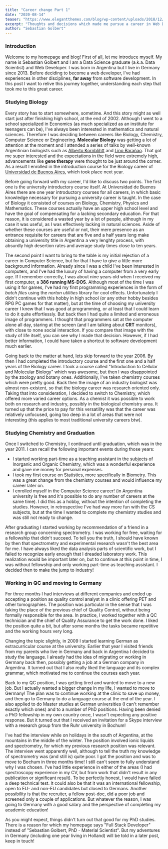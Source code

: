 ```yaml
---
title: "Career change Part 1"
date: "2020-08-14"
teaser: "https://www.elegantthemes.com/blog/wp-content/uploads/2018/12/top11.png"
excerpt: "Thoughts and decisions which made me pursue a career in Web Development"
author: "Sebastian Golbert"
---
```


### Introduction

Welcome to my homepage and blog! First of all, let me introduce myself. My name is Sebastian Golbert and I am a Data Science graduate (a.k.a. Data Scientist) and Web Developer. I was born in Argentina but I live in Germany since 2013. Before deciding to become a web developer, I've had experiences in other disciplines, **far away** from software development. In this post I want to relive this journey together, understanding each step that took me to this great career.

### Studying Biology

Every story has to start somewhere, sometime. And this story might as well start just after finishing high school, at the end of 2002. Although I went to a school specialized in Economics (as much specialized as an institute for teenagers can be), I've always been interested in mathematics and natural sciences. Therefore I was deciding between careers like Biology, Chemistry, Computer Science or Engineering. **Molecular Biology** was getting a lot of attention at the moment and I attended a series of talks by well-known Argentinian biologists such as [Alberto Kornblihtt](https://es.wikipedia.org/wiki/Alberto_Kornblihtt) and [Lino Barañao](https://es.wikipedia.org/wiki/Lino_Bara%C3%B1ao). That got me super interested and the expectations in the field were extremely high, advancements like **gene therapy** were thought to be just around the corner. As a result I enrolled in the introduction course for the Biology career of [Universidad de Buenos Aires](https://exactas.uba.ar/ensenanza/carreras-de-grado/ciencias-biologicas/), which took place next year.

Before going forward with my career, I'd like to discuss two points. The first one is the university introductory course itself. At Universidad de Buenos Aires there are one year introductory courses for all careers, in which basic knowledge necessary for pursuing a university career is taught. In the case of Biology it consisted of courses on Biology, Chemistry, Physics and Mathematics. These courses actually have an upper high school level and have the goal of compensating for a lacking secondary education. For that reason, it is considered a wasted year by a lot of people, although in my case it was useful, as I was effectively lacking in natural sciences. Aside of whether these courses are useful or not, their mere presence as an entrance requisite for careers that are five and a half years long make obtaining a university title in Argentina a very lenghty process, with absurdly high desertion rates and average study times close to ten years.

The second point I want to bring to the table is my initial rejection of a career in Computer Science, but for that I have to give a little more background information. Already since I was a child I've been interested in computers, and I've had the luxury of having a computer from a very early age. If I remember correctly, I was about nine years old when I received my first computer, a **386 running MS-DOS**. Although most of the time I was using it for games, I've had my first programming experiences in the form of *batch files* using the *norton utilities* library for cool effects. Unfortunately I didn't continue with this hobby in high school (or any other hobby besides RPG PC games for that matter), but at the time of choosing my university career I knew that I was good at programming, or at least that I could learn to do it quite effortlessly. But back then I had quite a limited and erroneous image of programmers. I thought that programmers sat at the computer alone all day, staring at the screen (and I am talking about **CRT** monitors), with close to none social interaction. If you compare that image with the study of life itself, you can see why I made that decision. However, if I had better information, I could have taken a shortcut to software development much earlier.

Going back to the matter at hand, lets skip forward to the year 2006. By then I had completed the introductory course and the first one and a half years of the Biology career. I took a course called "Introduction to Cellular and Molecular Biology" which was awesome, but then I was disappointed by the zoology and botany ones. Additionally, I've taken chemistry courses which were pretty good. Back then the image of an industry biologist was almost non-existent, so that the biology career was research oriented only. Taking that into consideration, I decided to switch to Chemistry, which offered more varied career options. As a chemist it was possible to work both on research and industry, possibly in the biological chemistry area. It turned up that the price to pay for this versatility was that the career was relatively unfocused, going too deep in a lot of areas that were not interesting (this applies to most traditional university careers btw).

### Studying Chemistry and Graduation

Once I switched to Chemistry, I continued until graduation, which was in the year 2011. I can recall the following important events during those years:
- I started working part-time as a teaching assistant in the subjects of Inorganic and Organic Chemistry, which was a wonderful experience and gave me money for personal expenses.
- I took my first course on Statistics, more specifically in Biometry. This was a great change from the chemistry courses and would influence my career later on.
- I enrolled myself in the Computer Science career! (in Argentina university is free and it's possible to do any number of careers at the same time). I did this as a hobby, without the intention of completing the studies. However, in retrospective I've had way more fun with the CS subjects, but at the time I wanted to complete my chemistry studies and was still not ready to change.  

After graduating I started working by recommendation of a friend in a research group concerning spectrometry. I was working for free, waiting for a fellowship that didn't succeed. To tell you the truth, I should have known by then that spectrometry and experimental research wasn't the best area for me. I have always liked the data analysis parts of scientific work, but I failed to recognize early enough that I dreaded laboratory work. This realization would be important later on, but to continue at this point in time, I was without fellowship and only working part-time as teaching assistant. I decided then to make the jump to industry!

### Working in QC and moving to Germany

For three months I had interviews at different companies and ended up accepting a position as quality control analyst in a clinic offering PET and other tomographies. The position was particular in the sense that I was taking the place of the previous chief of Quality Control, without being formally responsible for the area. In practice, I worked together with a QC technician and the chief of Quality Assurance to get the work done. I liked the position quite a bit, but after some months the tasks became repetitive and the working hours very long.

Changing the topic slightly, in 2009 I started learning German as extracurricular course at the university. Earlier that year I visited friends from my parents who live in Germany and back in Argentina I decided to study the language. I already had the idea of migrating or working in Germany back then, possibly getting a job at a German company in Argentina. It turned out that I also really liked the language and its complex grammar, which motivated me to continue the courses each year.

Back to my QC position, I was getting tired and wanted to move to a new job. But I actually wanted a bigger change in my life, I wanted to move to Germany! The plan was to continue working at the clinic to save up money, and then go to Germany to do a language course at the end of the year. I also applied to do Master studies at German universities (I can't remember exactly which ones) and to a number of PhD positions. Having been denied a PhD fellowship in my own country once, I wasn't expecting any positive response. But it turned out that I received an invitation for a Skype interview with a research group from the Ruhr university in Bochum!

I've had the interview while on holidays in the south of Argentina, at the mountains in the middle of the winter. The position involved ionic liquids and spectrometry, for which my previous research position was relevant. The interview went apparently well, although to tell the truth my knowledge of spectrometry was (and still is) quite poor. I got the position and was to move to Bochum in three months time! I still can't seem to fully understand why I was chosen. I've had little experience in either of the areas (I had spectroscopy experience in my CV, but from work that didn't result in any publication or significant result). To be perfectly honest, I would have failed a deep technical test. It could also be that it was an international fellowship, open to EU- and non-EU candidates but closed to Germans. Another possibility is that the recruiter, a fellow post-doc, did a poor job and screened only a couple of applications. But whatever the reason, I was going to Germany with a good salary and the perspective of completing my academic education!

As you might expect, things didn't turn out that good for my PhD studies. There is a reason for which my homepage says "Full Stack Developer" instead of "Sebastian Golbert, PhD - Material Scientist". But my adventures in Germany (including one year living in Holland) will be told in a later post, keep in touch!